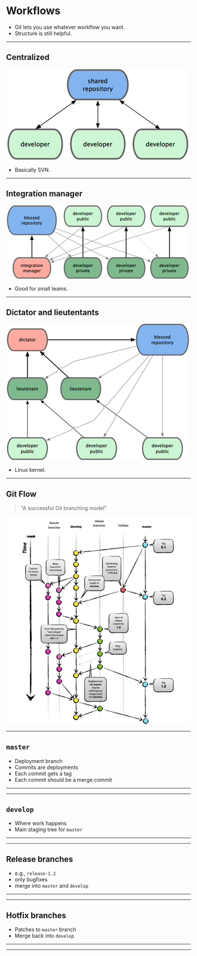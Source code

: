 <!-- .slide: data-background="img/background.svg" -->
# Workflows

- Git lets you use whatever workflow you want.
- Structure is still helpful.

---

## Centralized

<img src="img/centralized-workflow.png">

- Basically SVN.

---

## Integration manager

<img src="img/integration-manager-workflow.png">

- Good for small teams.

---

## Dictator and lieutentants

<img src="img/dictator-lieutenants-workflow.png">

- Linux kernel.

---

## Git Flow

> "A successful Git branching model"

<img src="img/git-flow.png">

---

## `master`

- Deployment branch
- Commits are deployments
- Each commit gets a tag
- Each commit should be a merge commit

---

<!-- .slide: data-background="img/gitflow-master-tag.svg" -->

---

## `develop`

- Where work happens
- Main staging tree for `master`

---

<!-- .slide: data-background="img/gitflow-develop.svg" -->

---

## Release branches

- e.g., `release-1.2`
- only bugfixes
- merge into `master` and `develop`

---

<!-- .slide: data-background="img/gitflow-release-merge.svg" -->

---

## Hotfix branches

- Patches to `master` branch
- Merge back into `develop`

---

<!-- .slide: data-background="img/gitflow-hotfix.svg" -->

---

<!-- .slide: data-background="img/gitflow-hotfix-develop.svg" -->
